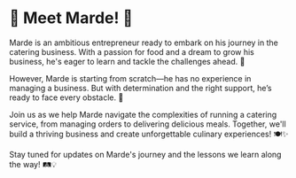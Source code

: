 # 🌟 Meet Marde! 🌟

Marde is an ambitious entrepreneur ready to embark on his journey in the catering business. With a passion for food and a dream to grow his business, he's eager to learn and tackle the challenges ahead. 🚀

However, Marde is starting from scratch—he has no experience in managing a business. But with determination and the right support, he’s ready to face every obstacle. 💪

Join us as we help Marde navigate the complexities of running a catering service, from managing orders to delivering delicious meals. Together, we'll build a thriving business and create unforgettable culinary experiences! 🍽️✨

Stay tuned for updates on Marde's journey and the lessons we learn along the way! 🛤️💡

